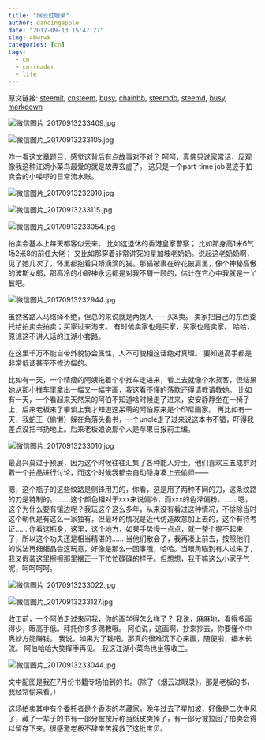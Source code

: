 ```yaml
---
title: "烟云过眼录"
author: dancingapple
date: "2017-09-13 15:47:27"
slug: 4bwrwk
categories: [cn]
tags: 
  - cn
  - cn-reader
  - life
---
```


原文链接: [steemit](https://steemit.com), [cnsteem](https://cnsteem.com), [busy](https://busy.org), [chainbb](https://chainbb.com), [steemdb](https://steemdb.com), [steemd](https://steemd.com), [busy](https://busy.org), [markdown](https://raw.githubusercontent.com/pzhaonet/steem_dancingapple/master/content/post/4bwrwk.md)

![微信图片_20170913233409.jpg](https://steemitimages.com/DQmSdWsBpVfVjvP7nzEzNxhas9Xvp8FBmxENDF24s5Uf6zS/%E5%BE%AE%E4%BF%A1%E5%9B%BE%E7%89%87_20170913233409.jpg)

![微信图片_20170913233105.jpg](https://steemitimages.com/DQmUw91PfRT6dS4pK7kB1tMTXyoC2ujb8xqUC1U8nHsSNfn/%E5%BE%AE%E4%BF%A1%E5%9B%BE%E7%89%87_20170913233105.jpg)

咋一看这文章题目，感觉这背后有点故事对不对？
呵呵，真佛只说家常话，反观像我这种江湖小菜鸟最爱的就是故弄玄虚了。
这只是一个part-time job混迹于拍卖会的小喽啰的日常流水账。

![微信图片_20170913232910.jpg](https://steemitimages.com/DQmURwBm4XkdD5XHPYDUo314rtXoRc3ty4ayrvixZT8266g/%E5%BE%AE%E4%BF%A1%E5%9B%BE%E7%89%87_20170913232910.jpg)

![微信图片_20170913233115.jpg](https://steemitimages.com/DQmXwM5SJWw9MeoUqUJMM2PhPu7s1cDKJ8bmb9zxjTuLVsG/%E5%BE%AE%E4%BF%A1%E5%9B%BE%E7%89%87_20170913233115.jpg)

![微信图片_20170913233054.jpg](https://steemitimages.com/DQmbYsxRscjisMs11ETbmRVfDwyDFsWbnJko1uxZkiAsd3H/%E5%BE%AE%E4%BF%A1%E5%9B%BE%E7%89%87_20170913233054.jpg)

拍卖会基本上每天都客似云来。
比如这退休的香港皇家警察；
比如那身高1米6气场2米8的前任大佬；
又比如那穿着非常讲究的星加坡老奶奶。说起这老奶奶啊，见了她几次了，怀里都抱着只娇滴滴的猫。那猫被裹在碎花披肩里，像个神秘高傲的波斯女郎，那高冷的小眼神永远都是对我不屑一顾的，估计在它心中我就是一丫鬟吧。

![微信图片_20170913232944.jpg](https://steemitimages.com/DQmWacwoAv8E2MB9BAs6uqpa4VJjecqqRxbEiTeVWiYw8rj/%E5%BE%AE%E4%BF%A1%E5%9B%BE%E7%89%87_20170913232944.jpg)

虽然各路人马络绎不绝，但总的来说就是两拨人——买&卖。
卖家把自己的东西委托给拍卖会拍卖；买家过来淘宝。
有时候卖家也是买家，买家也是卖家。
哈哈，原谅这不讲人话的江湖小套路。

在这里千万不能自带外貌协会属性，人不可貌相这话绝对真理。
要知道高手都是非常低调甚至不修边幅的。

比如有一天，一个精瘦的阿姨拖着个小推车走进来，看上去就像个水货客，但结果她从那小推车里拿出一幅又一幅字画，我这看不懂的落款还得请教请教她。
比如有一天，一个看起来天然呆的阿伯不知道啥时候走了进来，安安静静坐在一椅子上，后来老板来了攀谈上我才知道这呆萌的阿伯原来是个印尼画家。
再比如有一天，我蛇王（偷懒）躲在角落头看书，一个uncle走了过来说这本书不错，吓得我差点没把书扔地上。后来老板娘说那个人是苹果日报前主编。

![微信图片_20170913233010.jpg](https://steemitimages.com/DQmPPFwxwmHcPLaArsU8Yh3hMqCek3rtWLpwoBNLNExzFrk/%E5%BE%AE%E4%BF%A1%E5%9B%BE%E7%89%87_20170913233010.jpg)

最高兴莫过于预展，因为这个时候往往汇集了各种能人异士。他们喜欢三五成群对着一个拍品进行讨论，而这个时候我都会自动隐身凑上去偷师——

嗯，这个瓶子的这些纹路是侧锋用刀的，你看，这是用了两种不同的刀，这条纹路的刀是特制的。
……这个颜色相对于xxx来说偏冷，而xxx的色泽偏粉。
……嗯，这个为什么要有镶边呢？我玩这个这么多年，从来没有看过这种情况，不排除当时这个朝代是有这么一家独有，但最坏的情况是近代仿造故意加上去的，这个有待考证……
你看这瓶身，这里，这个地方，如果手势慢一点点，就一整个提不起来了，所以这个功夫还是相当精湛的……
当他们散会了，我再凑上前去，按照他们的说法再细细品尝这玩意，好像是那么一回事哦，哈哈。当眼角瞄到有人过来了，我又假装这里擦擦那里摆正一下忙忙碌碌的样子。但想想，我干嘛这么小家子气呢，呵呵呵呵。

![微信图片_20170913233022.jpg](https://steemitimages.com/DQmeU3hMeFRLPL564QStjupFpTNChXvFeRVkUXDPrr2sKTe/%E5%BE%AE%E4%BF%A1%E5%9B%BE%E7%89%87_20170913233022.jpg)

![微信图片_20170913233127.jpg](https://steemitimages.com/DQmXz2PTpU6vbJP2wCqaEbG2DptB1Uzo4TjoDoadGmW5qad/%E5%BE%AE%E4%BF%A1%E5%9B%BE%E7%89%87_20170913233127.jpg)

收工前，一个阿伯走过来问我，你的画学得怎么样了？
我说，麻麻地，看得多画得少，眼高手低。拜托你多多赐教哦。
阿伯说，这画啊，抄来抄去，你要懂个中奥妙方能赚钱。
我说，如果为了钱吧，那真的很难沉下心来画，随便啦，细水长流。
阿伯哈哈大笑挥手再见。
我这江湖小菜鸟也坐等收工。

![微信图片_20170913233044.jpg](https://steemitimages.com/DQmfZJ39MHvd3qWzF9KcNSJHv71uLvsg4pUr2Z6QdMDM5og/%E5%BE%AE%E4%BF%A1%E5%9B%BE%E7%89%87_20170913233044.jpg)

文中配图是我在7月份书籍专场拍到的书。（除了《烟云过眼录》，那是老板的书，我经常偷来看。）

这场拍卖其中有个委托者是个香港的老藏家，晚年过去了星加坡，好像是二次中风了，藏了一辈子的书有一部分被按斤称当纸皮卖掉了，有一部分被拉回了拍卖会得以留存下来。很感激老板不辞辛苦挽救了这批宝贝。
